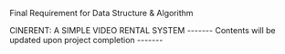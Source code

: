 Final Requirement for Data Structure & Algorithm

CINERENT: A SIMPLE VIDEO RENTAL SYSTEM
------- Contents will be updated upon project completion -------
